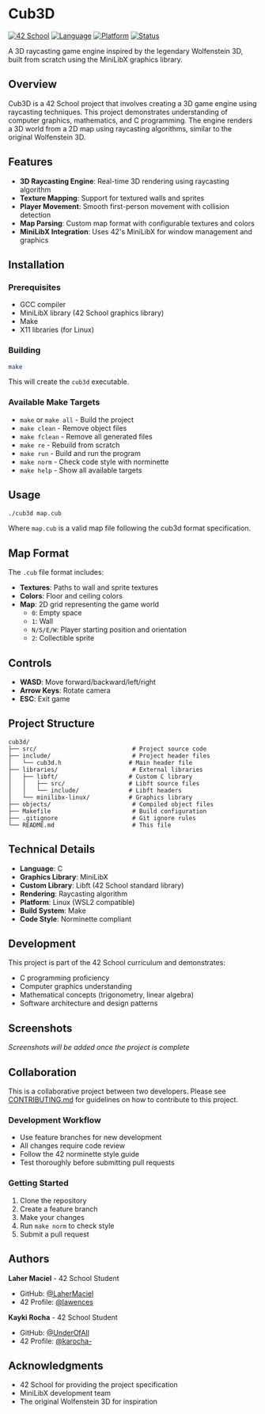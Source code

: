 # Cub3D

[![42 School](https://img.shields.io/badge/42-School-blue)](https://42.fr/)
[![Language](https://img.shields.io/badge/Language-C-orange)](https://en.wikipedia.org/wiki/C_(programming_language))
[![Platform](https://img.shields.io/badge/Platform-Linux-green)](https://www.linux.org/)
[![Status](https://img.shields.io/badge/Status-In_Development-yellow)]()

A 3D raycasting game engine inspired by the legendary Wolfenstein 3D, built from scratch using the MiniLibX graphics library.

## Overview

Cub3D is a 42 School project that involves creating a 3D game engine using raycasting techniques. This project demonstrates understanding of computer graphics, mathematics, and C programming. The engine renders a 3D world from a 2D map using raycasting algorithms, similar to the original Wolfenstein 3D.

## Features

- **3D Raycasting Engine**: Real-time 3D rendering using raycasting algorithm
- **Texture Mapping**: Support for textured walls and sprites
- **Player Movement**: Smooth first-person movement with collision detection
- **Map Parsing**: Custom map format with configurable textures and colors
- **MiniLibX Integration**: Uses 42's MiniLibX for window management and graphics

## Installation

### Prerequisites

- GCC compiler
- MiniLibX library (42 School graphics library)
- Make
- X11 libraries (for Linux)

### Building

```bash
make
```

This will create the `cub3d` executable.

### Available Make Targets

- `make` or `make all` - Build the project
- `make clean` - Remove object files
- `make fclean` - Remove all generated files
- `make re` - Rebuild from scratch
- `make run` - Build and run the program
- `make norm` - Check code style with norminette
- `make help` - Show all available targets

## Usage

```bash
./cub3d map.cub
```

Where `map.cub` is a valid map file following the cub3d format specification.

## Map Format

The `.cub` file format includes:

- **Textures**: Paths to wall and sprite textures
- **Colors**: Floor and ceiling colors
- **Map**: 2D grid representing the game world
  - `0`: Empty space
  - `1`: Wall
  - `N/S/E/W`: Player starting position and orientation
  - `2`: Collectible sprite

## Controls

- **WASD**: Move forward/backward/left/right
- **Arrow Keys**: Rotate camera
- **ESC**: Exit game

## Project Structure

```
cub3d/
├── src/                           # Project source code
├── include/                       # Project header files
│   └── cub3d.h                   # Main header file
├── libraries/                     # External libraries
│   ├── libft/                    # Custom C library
│   │   ├── src/                  # Libft source files
│   │   └── include/              # Libft headers
│   └── minilibx-linux/           # Graphics library
├── objects/                       # Compiled object files
├── Makefile                       # Build configuration
├── .gitignore                     # Git ignore rules
└── README.md                      # This file
```

## Technical Details

- **Language**: C
- **Graphics Library**: MiniLibX
- **Custom Library**: Libft (42 School standard library)
- **Rendering**: Raycasting algorithm
- **Platform**: Linux (WSL2 compatible)
- **Build System**: Make
- **Code Style**: Norminette compliant

## Development

This project is part of the 42 School curriculum and demonstrates:

- C programming proficiency
- Computer graphics understanding
- Mathematical concepts (trigonometry, linear algebra)
- Software architecture and design patterns

## Screenshots

*Screenshots will be added once the project is complete*

## Collaboration

This is a collaborative project between two developers. Please see [CONTRIBUTING.md](CONTRIBUTING.md) for guidelines on how to contribute to this project.

### Development Workflow
- Use feature branches for new development
- All changes require code review
- Follow the 42 norminette style guide
- Test thoroughly before submitting pull requests

### Getting Started
1. Clone the repository
2. Create a feature branch
3. Make your changes
4. Run `make norm` to check style
5. Submit a pull request

## Authors

**Laher Maciel** - 42 School Student
- GitHub: [@LaherMaciel](https://github.com/LaherMaciel)
- 42 Profile: [@lawences](https://profile-v3.intra.42.fr/users/lawences)

**Kayki Rocha** - 42 School Student
- GitHub: [@UnderOfAll](https://github.com/UnderOfAll)
- 42 Profile: [@karocha-](https://profile-v3.intra.42.fr/users/karocha-)

## Acknowledgments

- 42 School for providing the project specification
- MiniLibX development team
- The original Wolfenstein 3D for inspiration
